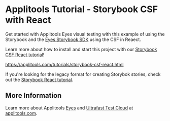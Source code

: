# Applitools Tutorial - Storybook CSF with React

Get started with Applitools Eyes visual testing with this example of using the Storybook and the [Eyes Storybook SDK](https://github.com/applitools/eyes.sdk.javascript1/tree/master/packages/eyes-storybook) using the CSF in Reaect.

Learn more about how to install and start this project with our [Storybook CSF React tutorial](https://applitools.com/tutorials/storybook-csf-react.html)!

<https://applitools.com/tutorials/storybook-csf-react.html>

If you're looking for the legacy format for creating Storybok stories, check out the [Storybook React tutorial](https://applitools.com/tutorials/storybook-react.html).

## More Information

Learn more about Applitools [Eyes](https://info.applitools.com/ucY77) and [Ultrafast Test Cloud](https://info.applitools.com/ucY78) at [applitools.com](https://info.applitools.com/ucY76).
